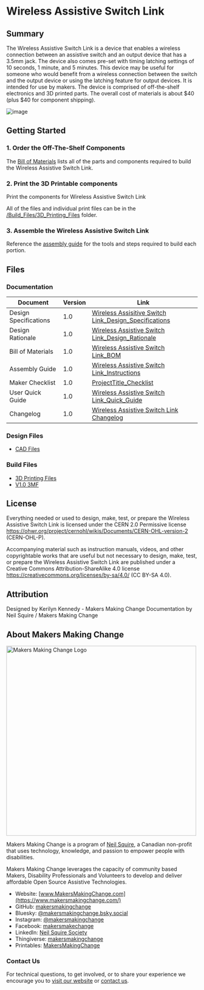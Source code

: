 # Wireless Assistive Switch Link

## Summary

The Wireless Assistive Switch Link is a device that enables a wireless connection between an assistive switch and an output device that has a 3.5mm jack. The device also comes pre-set with timing latching settings of 10 seconds, 1 minute, and 5 minutes. This device may be useful for someone who would benefit from a wireless connection between the switch and the output device or using the latching feature for output devices.  It is intended for use by makers. The device is  comprised of off-the-shelf electronics and 3D printed parts. The overall cost of materials is about $40 (plus $40 for component shipping).

 ![image](https://user-images.githubusercontent.com/98916090/186475599-1a154bf3-6aa2-4ce5-b240-995e96e73b4e.png)


<!--- 
## More info at
 - [Makers Making Change Forum Thread](TBD) 
 - [Makers Making Change Project Page](https://makersmakingchange.com/?post_type=project&p=15716&preview=true)
 --->


## Getting Started
<!--- 
Include an overall idea of what major steps are required to build the device.
 --->

### 1. Order the Off-The-Shelf Components
The [Bill of Materials](/Documentation/Wireless_Assistive_Switch_Link_BOM_v1.0.xlsx) lists all of the parts and components required to build the Wireless Assistive Switch Link. 

### 2. Print the 3D Printable components
Print the components for Wireless Assistive Switch Link

All of the files and individual print files can be in the [/Build_Files/3D_Printing_Files](/Build_Files/3D_Printing/) folder.

### 3. Assemble the Wireless Assistive Switch Link
Reference the [assembly guide](/Documentation/Wireless_Assistive_Switch_Link_Assembly_Guide_v1.0.pdf) for the tools and steps required to build each portion.

## Files
<!---
FILES
This section includes all the information and files required to build and modify the device, including documentation, design files, and build files. 
--->

### Documentation
<!---
DOCUMENTATION

--->
| Document | Version | Link |
|----------|---------|------|
| Design Specifications| 1.0 | [Wireless Assisitive Switch Link_Design_Specifications](/Documentation/ProjectTitle_Design_Rationale_v0.1.pdf) |
| Design Rationale     | 1.0 | [Wireless Assistive Switch Link_Design_Rationale](/Documentation/ProjectTitle_Design_Rationale_v0.1.pdf) |
| Bill of Materials    | 1.0 | [Wireless Assistive Switch Link_BOM](/Documentation/ProjectTitle_BOM_v0.1.xlsx) |
| Assembly Guide       | 1.0 | [Wireless Assistive Switch Link_Instructions](/Documentation/ProjectTitle_Assembly_Guide_v0.1.pdf) |
| Maker Checklist      | 1.0 | [ProjectTitle_Checklist](/Documentation/ProjectTitle_Maker_Checklist_v0.1.pdf) |
| User Quick Guide     | 1.0 | [Wireless Assistive Switch Link_Quick_Guide](/Documentation/ProjectTitle_Quick_Guide_v0.1.pdf)           |
| Changelog            | 1.0 | [Wireless Assistive Switch Link Changelog](/Documentation/ProjectTitle_Changelog_v0.1.pdf)               |

### Design Files
<!---
DESIGN FILES
If possible, include a copy of original design files to facilitate easy editing and customization.
--->
 - [CAD Files](/Design_Files/CAD)

### Build Files

 - [3D Printing Files](/Build_Files/3D_Printing)
 - [V1.0 3MF](/Build_Files/3D_Printing/ProductTitle_v1.0.3mf)

## License
<!---
LICENSE
Choose an appropriate license. We recommend an open-source hardware compatible license.
--->
Everything needed or used to design, make, test, or prepare the Wireless Assistive Switch Link is licensed under the CERN 2.0 Permissive license <https://ohwr.org/project/cernohl/wikis/Documents/CERN-OHL-version-2> (CERN-OHL-P).

Accompanying material such as instruction manuals, videos, and other copyrightable works that are useful but not necessary to design, make, test, or prepare the Wireless Assistive Switch Link are published under a Creative Commons Attribution-ShareAlike 4.0 license <https://creativecommons.org/licenses/by-sa/4.0/> (CC BY-SA 4.0).

## Attribution
Designed by Kerilyn Kennedy - Makers Making Change
Documentation by Neil Squire / Makers Making Change

<!-- ABOUT MMC START -->
## About Makers Making Change
[<img src="https://raw.githubusercontent.com/makersmakingchange/makersmakingchange/main/img/mmc_logo.svg" width="500" alt="Makers Making Change Logo">](https://www.makersmakingchange.com/)

Makers Making Change is a program of [Neil Squire](https://www.neilsquire.ca/), a Canadian non-profit that uses technology, knowledge, and passion to empower people with disabilities.

Makers Making Change leverages the capacity of community based Makers, Disability Professionals and Volunteers to develop and deliver affordable Open Source Assistive Technologies.

 - Website: [www.MakersMakingChange.com](https://www.makersmakingchange.com/)
 - GitHub: [makersmakingchange](https://github.com/makersmakingchange)
 - Bluesky: [@makersmakingchange.bsky.social](https://bsky.app/profile/makersmakingchange.bsky.social)
 - Instagram: [@makersmakingchange](https://www.instagram.com/makersmakingchange)
 - Facebook: [makersmakechange](https://www.facebook.com/makersmakechange)
 - LinkedIn: [Neil Squire Society](https://www.linkedin.com/company/neil-squire-society/)
 - Thingiverse: [makersmakingchange](https://www.thingiverse.com/makersmakingchange/about)
 - Printables: [MakersMakingChange](https://www.printables.com/@MakersMakingChange)

### Contact Us
For technical questions, to get involved, or to share your experience we encourage you to [visit our website](https://www.makersmakingchange.com/) or [contact us](https://www.makersmakingchange.com/s/contact).
<!-- ABOUT MMC END -->
